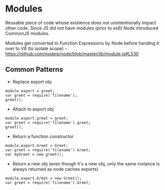 # Modules

Reusable piece of code whose existence does not unintentionally impact other code. Since JS did not have modules (prior to es6) Node introduced CommonJS modules.

Modules get converted to Function Expressions by Node before handing it over to V8 (to isolate scope) -
https://github.com/nodejs/node/blob/master/lib/module.js#L530

## Common Patterns

* Replace export obj
```
module.export = greet;
var greet = require('filename');
greet();
```

* Attach to export obj

```
module.export.greet = greet;
var greet = require('filename').greet;
greet();
```

* Return a function constructor
```
module.export.Greet = Greet;
var greet = require('filename').Greet;
var myGreet = new greet();
```

* Return a new obj (even though it's a new obj, only the same instance is always returned as node caches exports)
```
module.export.Greet = new Greet();
var greet = require('filename').Greet;
```
